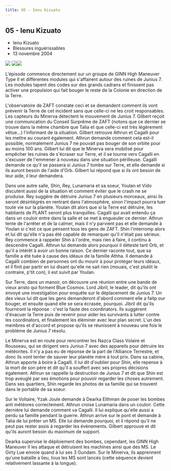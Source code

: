 ```yaml
---
title: 05 - Ienu Kizuato
---
```


05 - Ienu Kizuato
-----------------

* Ienu Kizuato
* Blessures inguérissables
* 13 novembre 2004


![](/images/stories/saga/gundamseeddestiny/images/resumes/05-1.jpg) ![](/images/stories/saga/gundamseeddestiny/images/resumes/05-2.jpg)![](/images/stories/saga/gundamseeddestiny/images/resumes/05-3.jpg)
 



L'épisode commence directement sur un groupe de GINN High Maneuver Type II et différentes modules qui s'affairent autour des ruines de Junius 7. Les modules tapent des codes sur des grands cadrans et finissent pas activer une propulsion qui fait bouger le reste de la Colonie en direction de la Terre.
 


L'observatoire de ZAFT constate ceci et se demandent comment ils vont prévenir la Terre de cet incident sans que celle-ci ne les croit responsables. Les capteurs du Minerva détectent le mouvement de Junius 7. Gilbert reçoit une communcation du Conseil Surprême de ZAFT (notons que ce dernier se trouve dans la même chambre que Talia et que celle-ci est très légèrement vêtue...) l'informant de la situation. Gilbert retrouve Athrun et Cagalli pour les mettre au courant également. Athrun demande comment cela est-il possible, normalement Junius 7 ne pouvait pas bouger de son orbite pour au moins 100 ans. Gilbert lui dit que le Minerva sera mobilisé pour empêcher les ruines de s'écraser sur Terre, et il se tourne vers Cagalli en s'excuser de l'emmener à nouveau dans une situation périlleuse. Cagalli demande ce qu'il se passera si Junius 7 tombe sur Terre, et elle demande si ils auront besoin de l'aide d'Orb. Gilbert lui répond que si ils ont besoin de leur aide, il leur demandera.


Dans une autre salle, Shin, Rey, Lunamaria et sa soeur, Youlan et Vido discutent aussi de la situation et comment éviter que le crash ne se produise. Rey suggère de détruire Junius 7 en plusieurs morceaux, ainsi ils seront désintégrés en rentrant dans l'atmosphère, sinon l'impact pourra tuer toute vie sur la planète. Youlan dit alors que si la Terre est détruire, les habitants de PLANT seront plus tranquilles. Cagalli qui avait entendu ça dans un couloir entre dans la salle et se met à engueuler ce dernier. Athrun tente de l'arrêter et de la calmer, mais il n'y parvient pas et elle demande à Youlan si c'est ce que pensent tous les gens de ZAFT. Shin l'interromp alors et lui dit qu'elle n'a pas été capable de remarquer qu'il n'était pas sérieux. Rey commence à rappeler Shin à l'ordre, mais rien à faire, il continu à descendre Cagalli. Athrun lui demande alors pourquoi il déteste tant Orb, et qu'il a intérêt à avoir un bonne raison. Ce dernier raconte tout, que sa famille a été tuée à cause des idéaux de la famille Athha. Il demande à Cagalli combien de personnes ont du mourir à pour protéger leurs idéaux, et il finit par partir en lui disant qu'elle ne sait rien (mouais, c'est plutôt le contraire, p'tit con), il est suivit par Youlan.


Sur Terre, dans un manoir, on découvre une réunion entre une bande de vieux aristo qui forment Blue Cosmos. Lord Jibril, le leader, dit qu'ils ont envoyé une investigation pour enquête sur le déplacement de Junius 7. Un des vieux lui dit que les gens demanderont d'abord comment elle a faitp our bouger, et ensuite quand elle se sera écrasée, pourquoi. Jibril dit qu'ils fourniront la réponse : c'est la faute des coordinators. Ils suggèrent d'évacuer la Terre puis de revenir pour aider les survivants à lutter contre les coordinators, et finalement les éléminer avec leur plan secret. L'un des membres et d'accord et propose qu'ils se réunissent à nouveau une fois le problème de Junius 7 résolu.


Le Minerva est en route pour rencontrer les Nazca Class Volaire et Rousseau, qui se dirigent vers Junius 7 avec des appareils pour détruire les météorites. Il n'y a pas eu de réponse de la part de l'Alliance Terrestre, et donc ils vont tenter de sauver leur planète mère à tout prix. Dans sa cabine, Athrun apporte à boire à Cagalli. Il lui dit d'oublier pour Shin, elle repense à la mort de son père et dit qu'il a souffert avec ses propres décisions également. Athrun se rappelle la destruction de Junius 7 et dit que Shin est trop aveuglé par ses émotions pour pouvoir regarder les choses autrement. Dans ses quartiers, Shin regarde les photos de sa famille qui se trouvent dans le portable de sa soeur.


Sur le Voltaire, Yzak Joule demande à Dearka Elthman de poser les bombes anti météores correctement. Athrun croise Lunamaria dans un couloir. Cette dernière lui demande comment va Cagalli. Il lui explique qu'elle aussi a perdu sa famille pendant la guerre. Athrun arrive sur le pont et demande à Talia de lui prêter un MS. Elle lui demande pourquoi, et il répond qu'il ne peut pas rester assis à regarder les évènements. Gilbert approuve et dit qu'ils auront besoin du maximum de support.


Dearka supervise le déploiement des bombes, cependant, les GINN High Maneuver II les attaque et détruisent les machines ainsi que des MS. Le Girty Lue envoie quand à lui ses 3 Gundam. Sur le Minerva, ils apprennent qu'une bataille a lieu, tous les MS sont lancés (cette séquence devient relativement lassante à la longue).

